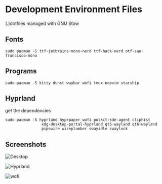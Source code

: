 # Development Environment Files
(.)dotfiles managed with GNU Stow

## Fonts

```
sudo pacman -S ttf-jetbrains-mono-nerd ttf-hack-nerd otf-san-francisco-mono
```

## Programs

```
sudo pacman -S kitty dunst waybar wofi tmux neovim starship
```

## Hyprland

get the dependencies

```
sudo pacman -S hyprland hyprpaper wofi polkit-kde-agent cliphist
                xdg-desktop-portal-hyprland qt5-wayland qt6-wayland
                pipewire wireplumber swayidle swaylock
```

## Screenshots

![Desktop](https://i.imgur.com/TB2P7Qr.png)

![Hyprland](https://i.imgur.com/vYhvG4B.png)

![wofi](https://i.imgur.com/jPXzc8a.png)
